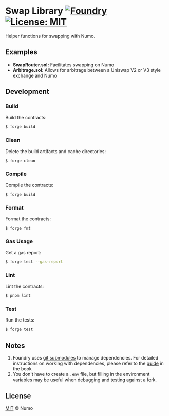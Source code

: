 # Swap Library [![Foundry][foundry-badge]][foundry] [![License: MIT][license-badge]][license]

[gha]: https://github.com/numo-hq/swap-library/actions
[gha-badge]: https://github.com/numo-hq/swap-library/actions/workflows/ci.yml/badge.svg
[foundry]: https://getfoundry.sh/
[foundry-badge]: https://img.shields.io/badge/Built%20with-Foundry-FFDB1C.svg
[license]: https://opensource.org/licenses/MIT
[license-badge]: https://img.shields.io/badge/License-MIT-blue.svg

Helper functions for swapping with Numo.

## Examples

- **SwapRouter.sol:** Facilitates swapping on Numo
- **Arbitrage.sol:** Allows for arbitrage between a Uniswap V2 or V3 style exchange and Numo


## Development

### Build

Build the contracts:

```sh
$ forge build
```

### Clean

Delete the build artifacts and cache directories:

```sh
$ forge clean
```

### Compile

Compile the contracts:

```sh
$ forge build
```

### Format

Format the contracts:

```sh
$ forge fmt
```

### Gas Usage

Get a gas report:

```sh
$ forge test --gas-report
```

### Lint

Lint the contracts:

```sh
$ pnpm lint
```

### Test

Run the tests:

```sh
$ forge test
```

## Notes

1. Foundry uses [git submodules](https://git-scm.com/book/en/v2/Git-Tools-Submodules) to manage dependencies. For
   detailed instructions on working with dependencies, please refer to the
   [guide](https://book.getfoundry.sh/projects/dependencies.html) in the book
2. You don't have to create a `.env` file, but filling in the environment variables may be useful when debugging and
   testing against a fork.

## License

[MIT](./LICENSE.md) © Numo
